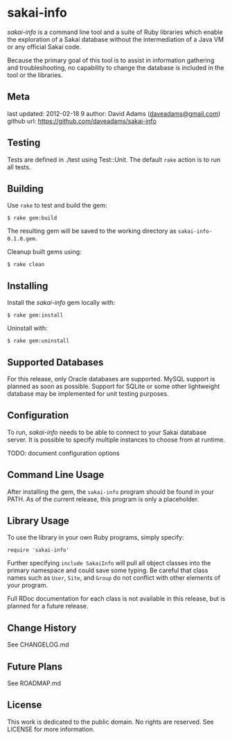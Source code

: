 sakai-info
==========

*sakai-info* is a command line tool and a suite of Ruby libraries which enable
the exploration of a Sakai database without the intermediation of a Java VM or
any official Sakai code.

Because the primary goal of this tool is to assist in information gathering
and troubleshooting, no capability to change the database is included in the
tool or the libraries.

Meta
----
last updated: 2012-02-18 9
author: David Adams (daveadams@gmail.com)  
github url: https://github.com/daveadams/sakai-info

Testing
-------

Tests are defined in ./test using Test::Unit. The default `rake` action is to
run all tests.

Building
--------

Use `rake` to test and build the gem:

    $ rake gem:build
    
The resulting gem will be saved to the working directory as
`sakai-info-0.1.0.gem`.

Cleanup built gems using:

    $ rake clean

Installing
----------

Install the *sakai-info* gem locally with:

    $ rake gem:install

Uninstall with:

    $ rake gem:uninstall

Supported Databases
-------------------

For this release, only Oracle databases are supported. MySQL support is planned
as soon as possible. Support for SQLite or some other lightweight database may
be implemented for unit testing purposes.

Configuration
-------------

To run, *sakai-info* needs to be able to connect to your Sakai database server.
It is possible to specify multiple instances to choose from at runtime.

TODO: document configuration options

Command Line Usage
------------------

After installing the gem, the `sakai-info` program should be found in your PATH.
As of the current release, this program is only a placeholder.

Library Usage
-------------

To use the library in your own Ruby programs, simply specify:

    require 'sakai-info'

Further specifying `include SakaiInfo` will pull all object classes into the
primary namespace and could save some typing. Be careful that class names such
as `User`, `Site`, and `Group` do not conflict with other elements of your
program.

Full RDoc documentation for each class is not available in this release, but is
planned for a future release.

Change History
--------------

See CHANGELOG.md

Future Plans
------------

See ROADMAP.md

License
-------
This work is dedicated to the public domain. No rights are reserved. See
LICENSE for more information.

